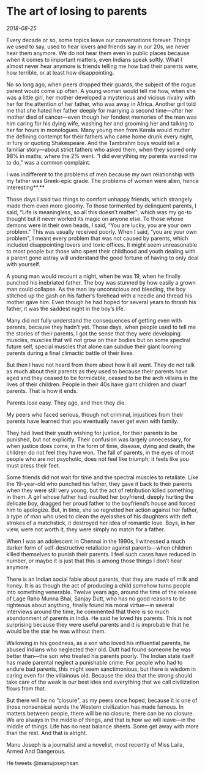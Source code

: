 # The art of losing to parents

*2018-08-25*

Every decade or so, some topics leave our conversations forever. Things
we used to say, used to hear lovers and friends say in our 20s, we never
hear them anymore. We do not hear them even in public places because
when it comes to important matters, even Indians speak softly. What I
almost never hear anymore is friends telling me how bad their parents
were, how terrible, or at least how disappointing.

No so long ago, when peers dropped their guards, the subject of the
rogue parent would come up often. A young woman would tell me how, when
she was a little girl, her mother developed a mysterious and vicious
rivalry with her for the attention of her father, who was away in
Africa. Another girl told me that she hated her father deeply for
marrying a second time—after her mother died of cancer—even though her
fondest memories of the man was him caring for his dying wife, washing
her and grooming her and talking to her for hours in monologues. Many
young men from Kerala would mutter the defining contempt for their
fathers who came home drunk every night, in fury or quoting Shakespeare.
And the Tambrahm boys would tell a familiar story—about strict fathers
who asked them, when they scored only 98% in maths, where the 2% went.
“I did everything my parents wanted me to do," was a common complaint.

I was indifferent to the problems of men because my own relationship
with my father was Greek-epic grade. The problems of women were alien,
hence interesting**.**

Those days I said two things to comfort unhappy friends, which strangely
made them even more gloomy. To those tormented by delinquent parents, I
said, “Life is meaningless, so all this doesn’t matter", which was my
go-to thought but it never worked its magic on anyone else. To those
whose demons were in their own heads, I said, “You are lucky, you are
your own problem." This was usually received poorly. When I said, “you
are your own problem", I meant every problem that was not caused by
parents, which included disappointing lovers and toxic offices. It might
seem unreasonable to most people but those who spent their childhood and
youth dealing with a parent gone astray will understand the good fortune
of having to only deal with yourself.

A young man would recount a night, when he was 19, when he finally
punched his inebriated father. The boy was stunned by how easily a grown
man could collapse. As the man lay unconscious and bleeding, the boy
stitched up the gash on his father’s forehead with a needle and thread
his mother gave him. Even though he had hoped for several years to
thrash his father, it was the saddest night in the boy’s life.

Many did not fully understand the consequences of getting even with
parents, because they hadn’t yet. Those days, when people used to tell
me the stories of their parents, I got the sense that they were
developing muscles, muscles that will not grow on their bodies but on
some spectral future self, special muscles that alone can subdue their
giant looming parents during a final climactic battle of their lives.

But then I have not heard from them about how it all went. They do not
talk as much about their parents as they used to because their parents
have aged and they ceased to be formidable, ceased to be the arch
villains in the lives of their children. People in their 40s have giant
children and dwarf parents. That is how it ends.

Parents lose easy. They age, and then they die.

My peers who faced serious, though not criminal, injustices from their
parents have learned that you eventually never get even with family.

They had lived their youth wishing for justice, for their parents to be
punished, but not explicitly. Their confusion was largely unnecessary,
for when justice does come, in the form of time, disease, dying and
death, the children do not feel they have won. The fall of parents, in
the eyes of most people who are not psychotic, does not feel like
triumph; it feels like you must press their feet.

Some friends did not wait for time and the spectral muscles to
retaliate. Like the 19-year-old who punched his father, they gave it
back to their parents when they were still very young, but the act of
retribution killed something in them. A girl whose father had insulted
her boyfriend, deeply hurting the delicate boy, dragged her proud father
to the boyfriend’s house and forced him to apologize. But, in time, she
so regretted her action against her father, a type of man who used to
clean the eyelashes of his daughters with deft strokes of a matchstick,
it destroyed her idea of romantic love. Boys, in her view, were not
worth it, they were simply no match for a father.

When I was an adolescent in Chennai in the 1990s, I witnessed a much
darker form of self-destructive retaliation against parents—when
children killed themselves to punish their parents. I feel such cases
have reduced in number, or maybe it is just that this is among those
things I don’t hear anymore.

There is an Indian social fable about parents, that they are made of
milk and honey. It is as though the act of producing a child somehow
turns people into something venerable. Twelve years ago, around the time
of the release of Lage Raho Munna Bhai, Sanjay Dutt, who has no good
reasons to be righteous about anything, finally found his moral
virtue—in several interviews around the time, he commented that there is
so much abandonment of parents in India. He said he loved his parents.
This is not surprising because they were useful parents and it is
improbable that he would be the star he was without them.

Wallowing in his goodness, as a son who loved his influential parents,
he abused Indians who neglected their old. Dutt had found someone he was
better than—the son who treated his parents poorly. The Indian state
itself has made parental neglect a punishable crime. For people who had
to endure bad parents, this might seem sanctimonious, but there is
wisdom in caring even for the villainous old. Because the idea that the
strong should take care of the weak is our best idea and everything that
we call civilization flows from that.

But there will be no “closure", as my peers once hoped, because it is
one of those nonsensical words the Western civilization has made famous.
In matters between people, there will be no closure, there can be no
closure. We are always in the middle of things, and that is how we will
leave—in the middle of things. Life has no neat balance sheets. Some get
away with more than the rest. And that is alright.  
  
Manu Joseph is a journalist and a novelist, most recently of Miss Laila,
Armed And Dangerous.

He tweets @manujosephsan
